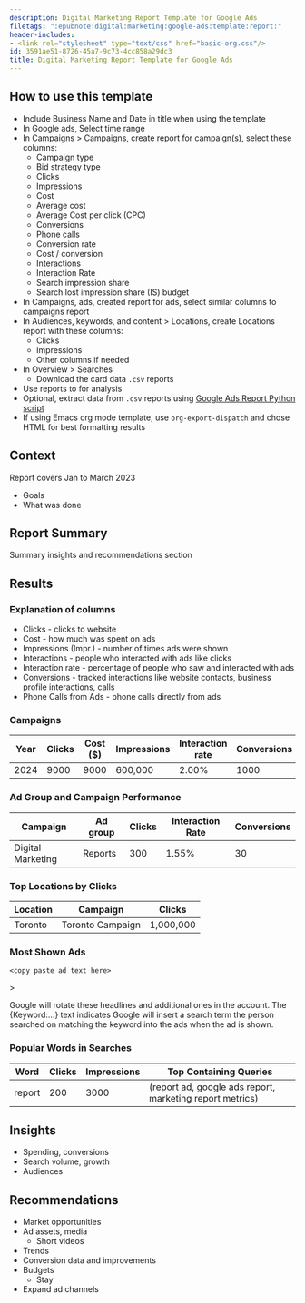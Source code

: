 ```yaml
---
description: Digital Marketing Report Template for Google Ads
filetags: ":epubnote:digital:marketing:google-ads:template:report:"
header-includes:
- <link rel="stylesheet" type="text/css" href="basic-org.css"/>
id: 3591ae51-8726-45a7-9c73-4cc858a29dc3
title: Digital Marketing Report Template for Google Ads
---
```


<link rel="stylesheet" type="text/css" href="basic-org.css"/>

## How to use this template

- Include Business Name and Date in title when using the template
- In Google ads, Select time range
- In Campaigns \> Campaigns, create report for campaign(s), select these
  columns:
  - Campaign type
  - Bid strategy type
  - Clicks
  - Impressions
  - Cost
  - Average cost
  - Average Cost per click (CPC)
  - Conversions
  - Phone calls
  - Conversion rate
  - Cost / conversion
  - Interactions
  - Interaction Rate
  - Search impression share
  - Search lost impression share (IS) budget
- In Campaigns, ads, created report for ads, select similar columns to
  campaigns report
- In Audiences, keywords, and content \> Locations, create Locations
  report with these columns:
  - Clicks
  - Impressions
  - Other columns if needed
- In Overview \> Searches
  - Download the card data `.csv` reports
- Use reports to for analysis
- Optional, extract data from `.csv` reports using [Google Ads Report
  Python
  script](https://github.com/justunsix/automatetheboringstuff-py-tests/tree/main/src/project/spreadsheet/google-ads-report)
- If using Emacs org mode template, use `org-export-dispatch` and chose
  HTML for best formatting results

## Context

Report covers Jan to March 2023

- Goals
- What was done

## Report Summary

Summary insights and recommendations section

## Results

### Explanation of columns

- Clicks - clicks to website
- Cost - how much was spent on ads
- Impressions (Impr.) - number of times ads were shown
- Interactions - people who interacted with ads like clicks
- Interaction rate - percentage of people who saw and interacted with
  ads
- Conversions - tracked interactions like website contacts, business
  profile interactions, calls
- Phone Calls from Ads - phone calls directly from ads

### Campaigns

| Year | Clicks | Cost (\$) | Impressions | Interaction rate | Conversions | Phone calls |
|------|--------|-----------|-------------|------------------|-------------|-------------|
| 2024 | 9000   | 9000      | 600,000     | 2.00%            | 1000        | 100         |

### Ad Group and Campaign Performance

| Campaign          | Ad group | Clicks | Interaction Rate | Conversions |
|-------------------|----------|--------|------------------|-------------|
| Digital Marketing | Reports  | 300    | 1.55%            | 30          |

### Top Locations by Clicks

| Location | Campaign         | Clicks    |
|----------|------------------|-----------|
| Toronto  | Toronto Campaign | 1,000,000 |

### Most Shown Ads


    <copy paste ad text here>

\>

Google will rotate these headlines and additional ones in the account.
The {Keyword:…} text indicates Google will insert a search term the
person searched on matching the keyword into the ads when the ad is
shown.

### Popular Words in Searches

| Word | Clicks | Impressions | Top Containing Queries |
|----|----|----|----|
| report | 200 | 3000 | (report ad, google ads report, marketing report metrics) |

## Insights

- Spending, conversions
- Search volume, growth
- Audiences

## Recommendations

- Market opportunities
- Ad assets, media
  - Short videos
- Trends
- Conversion data and improvements
- Budgets
  - Stay
- Expand ad channels
